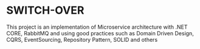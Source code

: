 # SWITCH-OVER
This project is an implementation of Microservice architecture with .NET CORE, RabbitMQ and using good practices such as Domain Driven Design, CQRS, EventSourcing, Repository Pattern, SOLID and others
